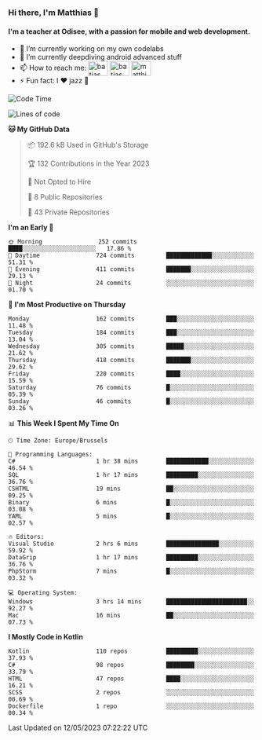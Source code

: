### Hi there, I'm Matthias 👋

#### I'm a teacher at Odisee, with a passion for mobile and web development.

- 🔭 I’m currently working on my own codelabs
- 🌱 I’m currently deepdiving android advanced stuff
- 📫 How to reach me: <a href="https://dev.to/batjas" target="_blank"><img align="center" src="https://raw.githubusercontent.com/rahuldkjain/github-profile-readme-generator/master/src/images/icons/Social/devto.svg" alt="batjas" height="30" width="40" /></a>
<a href="https://twitter.com/batjas" target="_blank"><img align="center" src="https://raw.githubusercontent.com/rahuldkjain/github-profile-readme-generator/master/src/images/icons/Social/twitter.svg" alt="batjas" height="30" width="40" /></a>
<a href="https://linkedin.com/in/matthiasdruwé" target="_blank"><img align="center" src="https://raw.githubusercontent.com/rahuldkjain/github-profile-readme-generator/master/src/images/icons/Social/linked-in-alt.svg" alt="matthiasdruwé" height="30" width="40" /></a>
- ⚡ Fun fact: I ❤ jazz 🎷


<!--START_SECTION:waka-->
![Code Time](http://img.shields.io/badge/Code%20Time-714%20hrs%2048%20mins-blue)

![Lines of code](https://img.shields.io/badge/From%20Hello%20World%20I%27ve%20Written-1.6%20million%20lines%20of%20code-blue)

**🐱 My GitHub Data** 

> 📦 192.6 kB Used in GitHub's Storage 
 > 
> 🏆 132 Contributions in the Year 2023
 > 
> 🚫 Not Opted to Hire
 > 
> 📜 8 Public Repositories 
 > 
> 🔑 43 Private Repositories 
 > 
**I'm an Early 🐤** 

```text
🌞 Morning                252 commits         ████░░░░░░░░░░░░░░░░░░░░░   17.86 % 
🌆 Daytime                724 commits         █████████████░░░░░░░░░░░░   51.31 % 
🌃 Evening                411 commits         ███████░░░░░░░░░░░░░░░░░░   29.13 % 
🌙 Night                  24 commits          ░░░░░░░░░░░░░░░░░░░░░░░░░   01.70 % 
```
📅 **I'm Most Productive on Thursday** 

```text
Monday                   162 commits         ███░░░░░░░░░░░░░░░░░░░░░░   11.48 % 
Tuesday                  184 commits         ███░░░░░░░░░░░░░░░░░░░░░░   13.04 % 
Wednesday                305 commits         █████░░░░░░░░░░░░░░░░░░░░   21.62 % 
Thursday                 418 commits         ███████░░░░░░░░░░░░░░░░░░   29.62 % 
Friday                   220 commits         ████░░░░░░░░░░░░░░░░░░░░░   15.59 % 
Saturday                 76 commits          █░░░░░░░░░░░░░░░░░░░░░░░░   05.39 % 
Sunday                   46 commits          █░░░░░░░░░░░░░░░░░░░░░░░░   03.26 % 
```


📊 **This Week I Spent My Time On** 

```text
🕑︎ Time Zone: Europe/Brussels

💬 Programming Languages: 
C#                       1 hr 38 mins        ████████████░░░░░░░░░░░░░   46.54 % 
SQL                      1 hr 17 mins        █████████░░░░░░░░░░░░░░░░   36.76 % 
CSHTML                   19 mins             ██░░░░░░░░░░░░░░░░░░░░░░░   09.25 % 
Binary                   6 mins              █░░░░░░░░░░░░░░░░░░░░░░░░   03.08 % 
YAML                     5 mins              █░░░░░░░░░░░░░░░░░░░░░░░░   02.57 % 

🔥 Editors: 
Visual Studio            2 hrs 6 mins        ███████████████░░░░░░░░░░   59.92 % 
DataGrip                 1 hr 17 mins        █████████░░░░░░░░░░░░░░░░   36.76 % 
PhpStorm                 7 mins              █░░░░░░░░░░░░░░░░░░░░░░░░   03.32 % 

💻 Operating System: 
Windows                  3 hrs 14 mins       ███████████████████████░░   92.27 % 
Mac                      16 mins             ██░░░░░░░░░░░░░░░░░░░░░░░   07.73 % 
```

**I Mostly Code in Kotlin** 

```text
Kotlin                   110 repos           █████████░░░░░░░░░░░░░░░░   37.93 % 
C#                       98 repos            ████████░░░░░░░░░░░░░░░░░   33.79 % 
HTML                     47 repos            ████░░░░░░░░░░░░░░░░░░░░░   16.21 % 
SCSS                     2 repos             ░░░░░░░░░░░░░░░░░░░░░░░░░   00.69 % 
Dockerfile               1 repo              ░░░░░░░░░░░░░░░░░░░░░░░░░   00.34 % 
```




 Last Updated on 12/05/2023 07:22:22 UTC
<!--END_SECTION:waka-->
